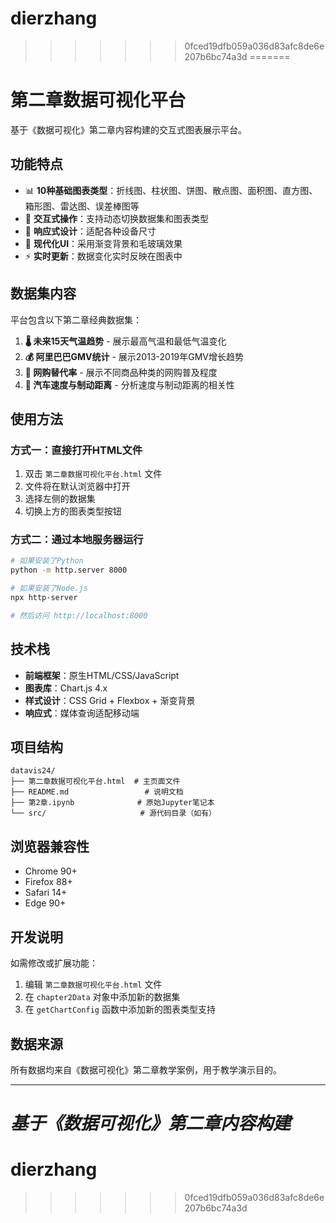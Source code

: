 # dierzhang
>>>>>>> 0fced19dfb059a036d83afc8de6e207b6bc74a3d
=======
# 第二章数据可视化平台

基于《数据可视化》第二章内容构建的交互式图表展示平台。

## 功能特点

- 📊 **10种基础图表类型**：折线图、柱状图、饼图、散点图、面积图、直方图、箱形图、雷达图、误差棒图等
- 🎯 **交互式操作**：支持动态切换数据集和图表类型
- 📱 **响应式设计**：适配各种设备尺寸
- 🎨 **现代化UI**：采用渐变背景和毛玻璃效果
- ⚡ **实时更新**：数据变化实时反映在图表中

## 数据集内容

平台包含以下第二章经典数据集：

1. **🌡️ 未来15天气温趋势** - 展示最高气温和最低气温变化
2. **💰 阿里巴巴GMV统计** - 展示2013-2019年GMV增长趋势
3. **🛒 网购替代率** - 展示不同商品种类的网购普及程度
4. **🚗 汽车速度与制动距离** - 分析速度与制动距离的相关性

## 使用方法

### 方式一：直接打开HTML文件
1. 双击 `第二章数据可视化平台.html` 文件
2. 文件将在默认浏览器中打开
3. 选择左侧的数据集
4. 切换上方的图表类型按钮

### 方式二：通过本地服务器运行
```bash
# 如果安装了Python
python -m http.server 8000

# 如果安装了Node.js
npx http-server

# 然后访问 http://localhost:8000
```

## 技术栈

- **前端框架**：原生HTML/CSS/JavaScript
- **图表库**：Chart.js 4.x
- **样式设计**：CSS Grid + Flexbox + 渐变背景
- **响应式**：媒体查询适配移动端

## 项目结构

```
datavis24/
├── 第二章数据可视化平台.html  # 主页面文件
├── README.md                 # 说明文档
├── 第2章.ipynb              # 原始Jupyter笔记本
└── src/                     # 源代码目录（如有）
```

## 浏览器兼容性

- Chrome 90+
- Firefox 88+
- Safari 14+
- Edge 90+

## 开发说明

如需修改或扩展功能：
1. 编辑 `第二章数据可视化平台.html` 文件
2. 在 `chapter2Data` 对象中添加新的数据集
3. 在 `getChartConfig` 函数中添加新的图表类型支持

## 数据来源

所有数据均来自《数据可视化》第二章教学案例，用于教学演示目的。

---

*基于《数据可视化》第二章内容构建*
=======
# dierzhang
>>>>>>> 0fced19dfb059a036d83afc8de6e207b6bc74a3d
